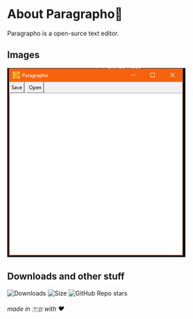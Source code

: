 # About Paragrapho📝
Paragrapho is a open-surce text editor.

## Images
![img](Paragraphoimage.png)
## Downloads and other stuff
![Downloads](https://img.shields.io/github/downloads/BastionAtackDev/Paragrapho/total?style=flat-square)
![Size](https://img.shields.io/github/languages/code-size/BastionAtackDev/Paragrapho?style=flat-square)
![GitHub Repo stars](https://img.shields.io/github/stars/BastionAtackDev/Paragrapho?style=flat-square)


###### made in 🇹🇩 with ❤️
